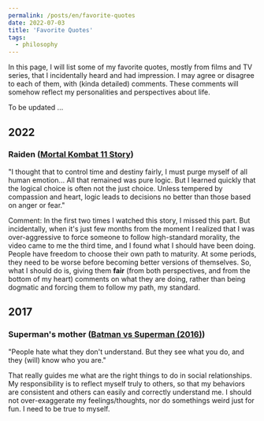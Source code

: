 ```yaml
---
permalink: /posts/en/favorite-quotes
date: 2022-07-03
title: 'Favorite Quotes'
tags:
  - philosophy
---
```


In this page, I will list some of my favorite quotes, mostly from films and TV series, that I incidentally heard and had impression. I may agree or disagree to each of them, with (kinda detailed) comments. These comments will somehow reflect my personalities and perspectives about life.

To be updated ...

## 2022

### Raiden ([Mortal Kombat 11 Story](https://youtu.be/CdEi4lr4lMQ?t=12334))
"I thought that to control time and destiny fairly, I must purge myself of all human emotion... All that remained was pure logic. But I learned quickly that the logical choice is often not the just choice. Unless tempered by compassion and heart, logic leads to decisions no better than those based on anger or fear."

Comment: In the first two times I watched this story, I missed this part. But incidentally, when it's just few months from the moment I realized that I was over-aggressive to force someone to follow high-standard morality, the video came to me the third time, and I found what I should have been doing. People have freedom to choose their own path to maturity. At some periods, they need to be worse before becoming better versions of themselves. So, what I should do is, giving them **fair** (from both perspectives, and from the bottom of my heart) comments on what they are doing, rather than being dogmatic and forcing them to follow my path, my standard.


## 2017

### Superman's mother ([Batman vs Superman (2016)](https://www.youtube.com/watch?v=DuQGFltywVQ))
"People hate what they don't understand. But they see what you do, and they (will) know who you are."

That really guides me what are the right things to do in social relationships. My responsibility is to reflect myself truly to others, so that my behaviors are consistent and others can easily and correctly understand me. I should not over-exaggerate my feelings/thoughts, nor do somethings weird just for fun. I need to be true to myself.